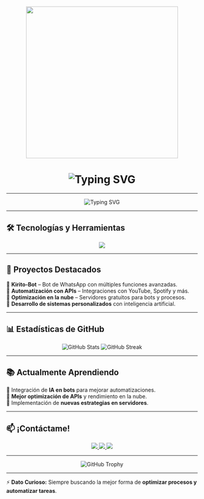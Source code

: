 <h1 align="center">
  <img src="https://github.com/deylinqff" width="400px">
</h1>



<h1 align="center">
  <img src="https://readme-typing-svg.herokuapp.com?font=Fira+Code&size=30&pause=500&color=00F7FF&center=true&vCenter=true&width=500&lines=🚀+¡Hola,+soy+Deylin!+👾" alt="Typing SVG">
</h1>

---

<p align="center">
  <img src="https://readme-typing-svg.herokuapp.com?font=Fira+Code&size=22&pause=1000&color=00F7FF&center=true&vCenter=true&width=600&lines=Desarrollador+de+Bots;Apasionado+por+la+tecnología;Amante+del+Anime;Explorando+nuevas+APIs;Automatizando+procesos" alt="Typing SVG" />
</p>  

---

## 🛠️ **Tecnologías y Herramientas**
<p align="center">
  <img src="https://skillicons.dev/icons?i=js,python,nodejs,linux,vscode,git,github,mongodb,cloudflare,nginx,html,css" />
</p>  

---

## 🚀 **Proyectos Destacados**  
🔹 **Kirito-Bot** – Bot de WhatsApp con múltiples funciones avanzadas.  
🔹 **Automatización con APIs** – Integraciones con YouTube, Spotify y más.  
🔹 **Optimización en la nube** – Servidores gratuitos para bots y procesos.  
🔹 **Desarrollo de sistemas personalizados** con inteligencia artificial.  

---

## 📊 **Estadísticas de GitHub**
<p align="center">
  <img src="https://github-readme-stats.vercel.app/api?username=deylinqff&show_icons=true&theme=radical&hide_border=true" alt="GitHub Stats">
  <img src="https://github-readme-streak-stats.herokuapp.com/?user=deylinqff&theme=radical&hide_border=true" alt="GitHub Streak">
</p>  

---

## 📚 **Actualmente Aprendiendo**  
🔹 Integración de **IA en bots** para mejorar automatizaciones.  
🔹 **Mejor optimización de APIs** y rendimiento en la nube.  
🔹 Implementación de **nuevas estrategias en servidores**.  

---

## 📫 **¡Contáctame!**  
<p align="center">
  <a href="https://github.com/deylinqff">
    <img src="https://img.shields.io/badge/GitHub-Deylinqff-181717?style=for-the-badge&logo=github">
  </a>
  <a href="https://wa.me/50488198573">
    <img src="https://img.shields.io/badge/WhatsApp-Contactar-25D366?style=for-the-badge&logo=whatsapp">
  </a>
  <a href="mailto:deylibaquedano801@gmail.com">
    <img src="https://img.shields.io/badge/Email-Enviame%20un%20correo-EA4335?style=for-the-badge&logo=gmail">
  </a>
</p>  

---

<p align="center">
  <img src="https://github-profile-trophy.vercel.app/?username=deylinqff&theme=radical&no-frame=true&margin-w=10" alt="GitHub Trophy">
</p>  

---

⚡ **Dato Curioso:** Siempre buscando la mejor forma de **optimizar procesos y automatizar tareas**.